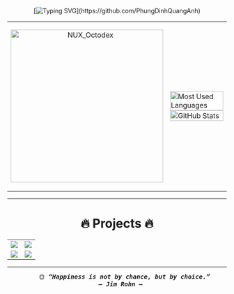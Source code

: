 <div align="center">
  
<!-- Typing SVG -->
[![Typing SVG](https://readme-typing-svg.demolab.com?font=Rubik&size=20&pause=600&color=2776B7&center=true&vCenter=true&width=630&lines=👋+Hello!+I'm+Quang+Anh;🙋‍♂️+Mind+if+I+ask+your+name?;.+.+.+.+.;😊+Nice+to+meet+you!;💬+What+are+you+passionate+about?;.+.+.+.+.;🎯+I'm+into+ML,+DL+and+building+AI+projects!;🌱Wishing+you+a+day+full+of+smiles!)](https://github.com/PhungDinhQuangAnh)

<table style="width:100%;">
  <tr>
    <td>
      <p align="center"> 
        <img src="https://user-images.githubusercontent.com/74038190/212741999-016fddbd-617a-4448-8042-0ecf907aea25.gif" width="350" alt="NUX_Octodex">
      </p>
    </td>
    <td>
      <!-- 💻 Top Languages -->
      <img src="https://github-readme-stats.vercel.app/api/top-langs/?username=PhungDinhQuangAnh&layout=compact&hide=CSS&langs_count=6&theme=tokyonight&border_color=58A6FF&hide_border=false" alt="Most Used Languages" width="100%"/>
      <!-- 📊 GitHub Stats -->
      <img src="https://github-readme-stats.vercel.app/api?username=PhungDinhQuangAnh&show_icons=true&theme=tokyonight&border_color=58A6FF&hide_border=false" alt="GitHub Stats" width="100%"/>
    </td>
  </tr>
</table>

---

# 🔥 Projects 🔥

<table>
  <tr>
    <td align="center" width="50%">
      <a href="https://github.com/PhungDinhQuangAnh/streamlit-ai-health">
      <img src="https://github-readme-stats.vercel.app/api/pin/?username=PhungDinhQuangAnh&repo=streamlit-ai-health&theme=tokyonight&border_color=89CFF0&border_radius=12">
      </a>
    </td>
    <td align="center" width="50%">
      <a href="https://github.com/PhungDinhQuangAnh/streamlit-ai-health">
      <img src="https://github-readme-stats.vercel.app/api/pin/?username=PhungDinhQuangAnh&repo=streamlit-ai-health&theme=onedark&border_color=61dafb&border_radius=12">
      </a>
    </td>
  </tr>
  <tr>
    <td width="50%">
      <a href="https://github.com/PhungDinhQuangAnh/streamlit-ai-health">
      <img src="https://github-readme-stats.vercel.app/api/pin/?username=PhungDinhQuangAnh&repo=streamlit-ai-health&theme=radical&border_color=F94D6A&border_radius=12">
      </a>
    </td>
    <td width="50%">
      <a href="https://github.com/PhungDinhQuangAnh/streamlit-ai-health">
      <img src="https://github-readme-stats.vercel.app/api/pin/?username=PhungDinhQuangAnh&repo=streamlit-ai-health&theme=midnight-purple&border_color=A084E8&border_radius=12">
      </a>
    </td>
  </tr>
</table>

---

<pre>
    🌞<b><i> “Happiness is not by chance, but by choice.”
  — Jim Rohn —
      </i></b>
</pre>

</div>

















 
